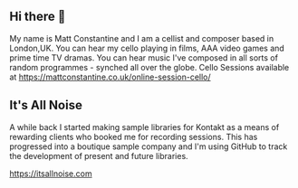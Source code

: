 ## Hi there 👋

My name is Matt Constantine and I am a cellist and composer based in London,UK.
You can hear my cello playing in films, AAA video games and prime time TV dramas.
You can hear music I've composed in all sorts of random programmes - synched all over the globe.
Cello Sessions available at https://mattconstantine.co.uk/online-session-cello/

## It's All Noise

A while back I started making sample libraries for Kontakt as a means of rewarding clients
who booked me for recording sessions.  This has progressed into a boutique sample company 
and I'm using GitHub to track the development of present and future libraries.

https://itsallnoise.com

<!--
**MattConstantine/mattconstantine** is a ✨ _special_ ✨ repository because its `README.md` (this file) appears on your GitHub profile.

Here are some ideas to get you started:

- 🔭 I’m currently working on ...
- 🌱 I’m currently learning ...
- 👯 I’m looking to collaborate on ...
- 🤔 I’m looking for help with ...
- 💬 Ask me about ...
- 📫 How to reach me: ...
- 😄 Pronouns: ...
- ⚡ Fun fact: ...
-->
